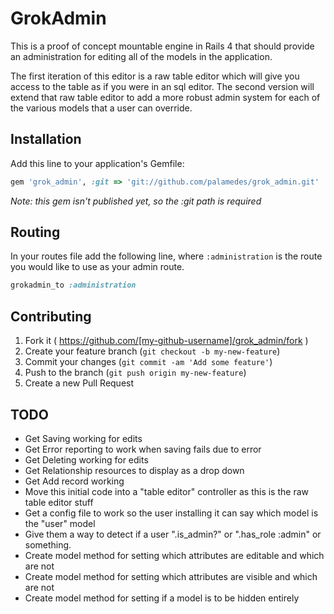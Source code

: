# GrokAdmin

This is a proof of concept mountable engine in Rails 4 that should provide an administration for editing all of the models in the application. 

The first iteration of this editor is a raw table editor which will give you access to the table as if you were in an sql editor.
The second version will extend that raw table editor to add a more robust admin system for each of the various models that a user can override.

## Installation

Add this line to your application's Gemfile:

```ruby
gem 'grok_admin', :git => 'git://github.com/palamedes/grok_admin.git'
```

_Note: this gem isn't published yet, so the :git path is required_

## Routing

In your routes file add the following line, where `:administration` is the route you would like to use as your admin route.

```ruby
grokadmin_to :administration
```

## Contributing

1. Fork it ( https://github.com/[my-github-username]/grok_admin/fork )
2. Create your feature branch (`git checkout -b my-new-feature`)
3. Commit your changes (`git commit -am 'Add some feature'`)
4. Push to the branch (`git push origin my-new-feature`)
5. Create a new Pull Request


## TODO

  * Get Saving working for edits
  * Get Error reporting to work when saving fails due to error
  * Get Deleting working for edits
  * Get Relationship resources to display as a drop down
  * Get Add record working
  * Move this initial code into a "table editor" controller as this is the raw table editor stuff
  * Get a config file to work so the user installing it can say which model is the "user" model
  * Give them a way to detect if a user ".is_admin?" or ".has_role :admin" or something.
  * Create model method for setting which attributes are editable and which are not
  * Create model method for setting which attributes are visible and which are not
  * Create model method for setting if a model is to be hidden entirely
  
  